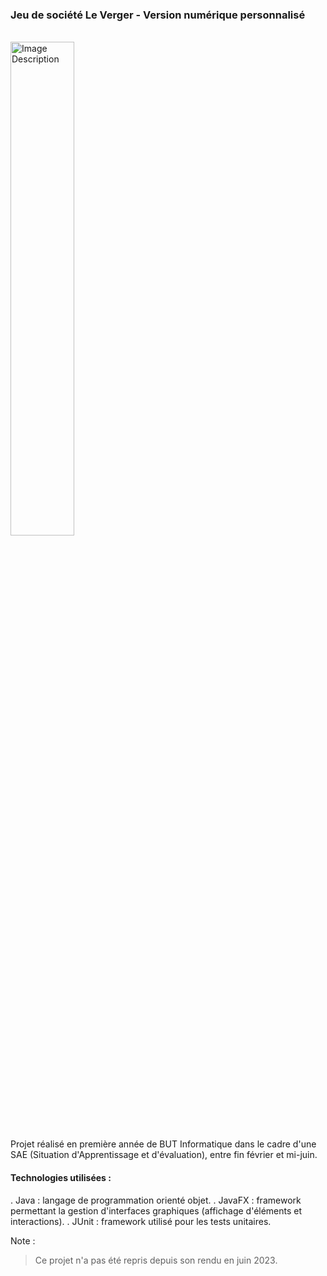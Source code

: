 ### Jeu de société Le Verger - Version numérique personnalisé
<br>
<img src="https://github.com/Aelwyn07/Aelwyn07/assets/108084287/001e9242-ed4f-4739-94c8-61612c99c62d" alt="Image Description" width="45%" height="45%">
<br>
Projet réalisé en première année de BUT Informatique dans le cadre d'une SAE (Situation d'Apprentissage et d'évaluation), entre fin février et mi-juin.

#### Technologies utilisées : 

  . Java : langage de programmation orienté objet.
  . JavaFX : framework permettant la gestion d'interfaces graphiques (affichage d'éléments et interactions).
  . JUnit : framework utilisé pour les tests unitaires.

Note :
> Ce projet n'a pas été repris depuis son rendu en juin 2023. 
